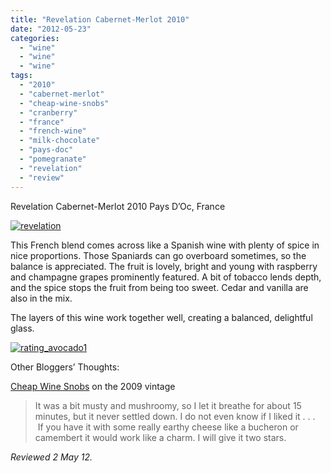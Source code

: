 ```yaml
---
title: "Revelation Cabernet-Merlot 2010"
date: "2012-05-23"
categories: 
  - "wine"
  - "wine"
  - "wine"
tags: 
  - "2010"
  - "cabernet-merlot"
  - "cheap-wine-snobs"
  - "cranberry"
  - "france"
  - "french-wine"
  - "milk-chocolate"
  - "pays-doc"
  - "pomegranate"
  - "revelation"
  - "review"
---
```


Revelation Cabernet-Merlot 2010 Pays D’Oc, France

[![](http://s3.amazonaws.com/thegourmez-wpmedia/2012/05/revelation.jpg "revelation")](http://s3.amazonaws.com/thegourmez-wpmedia/2012/05/revelation.jpg)

This French blend comes across like a Spanish wine with plenty of spice in nice proportions. Those Spaniards can go overboard sometimes, so the balance is appreciated. The fruit is lovely, bright and young with raspberry and champagne grapes prominently featured. A bit of tobacco lends depth, and the spice stops the fruit from being too sweet. Cedar and vanilla are also in the mix.

The layers of this wine work together well, creating a balanced, delightful glass.

[![](http://s3.amazonaws.com/thegourmez-wpmedia/2009/02/rating_avocado1.gif "rating_avocado1")](http://s3.amazonaws.com/thegourmez-wpmedia/2009/02/rating_avocado1.gif)

Other Bloggers’ Thoughts:

[Cheap Wine Snobs](http://cheapwinesnobs.wordpress.com/2012/04/18/revelation-cabernetmerlot-2009/) on the 2009 vintage

> It was a bit musty and mushroomy, so I let it breathe for about 15 minutes, but it never settled down. I do not even know if I liked it . . .  If you have it with some really earthy cheese like a bucheron or camembert it would work like a charm. I will give it two stars.

_Reviewed 2 May 12._
